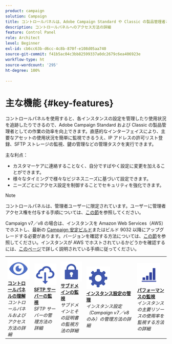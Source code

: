 ```yaml
---
product: campaign
solution: Campaign
title: コントロールパネルは、Adobe Campaign Standard や Classic の製品管理者としての作業の効率を高めるのに役立ちます。
description: コントロールパネルへのアクセス方法の詳細
feature: Control Panel
role: Architect
level: Beginner
exl-id: cb6cc63b-d6cc-4c8b-870f-e108d05aa740
source-git-commit: f41b5ac04c3bb82599337a0dc2679c6ea406923e
workflow-type: ht
source-wordcount: '295'
ht-degree: 100%

---
```


# 主な機能 {#key-features}

コントロールパネルを使用すると、各インスタンスの設定を管理したり使用状況を追跡したりできるので、Adobe Campaign Standard および Classic の製品管理者としての作業の効率を向上できます。直感的なインターフェイスにより、主要なアセットの使用状況を簡単に監視できるうえ、IP アドレスの許可リスト登録、SFTP ストレージの監視、鍵の管理などの管理タスクを実行できます。

主な利点：

* カスタマーケアに連絡することなく、自分ですばやく設定に変更を加えることができます。
* 様々なタイミングで様々なビジネスニーズに基づいて設定できます。
* ニーズごとにアクセス設定を制御することでセキュリティを強化できます。

>[!NOTE]
>
>コントロールパネルは、管理者ユーザーに限定されています。ユーザーに管理者アクセス権を付与する手順については、[この節](managing-permissions.md)を参照してください。
>
>Campaign v7／v8 の場合は、インスタンスを Amazon Web Services（AWS）でホストし、最新の [Campaign 安定ビルド](https://experienceleague.adobe.com/docs/campaign-classic/using/release-notes/rn-overview.html?lang=ja#rn-statuses)またはビルド 9032 以降にアップグレードする必要があります。バージョンを確認する方法については、[この節](https://experienceleague.adobe.com/docs/campaign-classic/using/getting-started/starting-with-adobe-campaign/launching-adobe-campaign.html?lang=ja#getting-your-campaign-version)を参照してください。インスタンスが AWS でホストされているかどうかを確認するには、[このページ](../../faq.md#hosted-aws)で詳しく説明されている手順に従ってください。

<table style="table-layout:fixed">
<tr>
    <td>
        <a href="../../discover/using/accessing-control-panel.md"><img alt="conditions" src="assets/do-not-localize/discover.png"/></a>
        <div><a href="../../discover/using/accessing-control-panel.md"><strong>コントロールパネルの理解</strong></a></div>
        <em>コントロールパネルおよびアクセス方法の詳細</em>
    </td>
    <td>
        <a href="../../sftp/using/about-sftp-management.md"><img alt="conditions" src="assets/do-not-localize/sftp.png"/></a>
        <div><a href="../../sftp/using/about-sftp-management.md"><strong>SFTP サーバーの監視</strong></a></div>
        <em>SFTP サーバーの管理方法の詳細</em>
    </td>
    <td>
        <a href="../../subdomains-certificates/using/subdomains-branding.md"><img alt="conditions" src="assets/do-not-localize/subdomains.png"/></a>
        <div><a href="../../subdomains-certificates/using/subdomains-branding.md"><strong>サブドメインの監視</strong></a></div>
        <em>サブドメインとその証明書の監視方法の詳細</em>
    </td>
    <td>
        <a href="../../instances-settings/using/ip-allow-listing-instance-access.md"><img alt="conditions" src="assets/do-not-localize/instance_settings.png"/></a>
        <div><a href="../../instances-settings/using/ip-allow-listing-instance-access.md"><strong>インスタンス設定の管理</strong></a></div>
        <em>インスタンス設定（Campaign v7／v8 のみ）の管理方法の詳細</em>
    </td>
    <td>
        <a href="../../performance-monitoring/using/about-performance-monitoring.md"><img alt="条件" src="assets/do-not-localize/monitoring-performance.png"/></a>
        <div><a href="../../performance-monitoring/using/about-performance-monitoring.md"><strong>パフォーマンスの監視</strong></a></div>
        <em>インスタンスの主要リソースの使用率を監視する方法の詳細</em>
    </td>
</tr>
</table>

